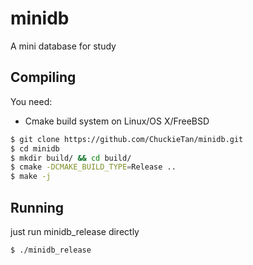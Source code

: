 # minidb
A mini database for study

## Compiling
You need:
- Cmake build system
on Linux/OS X/FreeBSD
```bash
$ git clone https://github.com/ChuckieTan/minidb.git
$ cd minidb
$ mkdir build/ && cd build/
$ cmake -DCMAKE_BUILD_TYPE=Release ..
$ make -j
```

## Running
just run minidb_release directly
```bash
$ ./minidb_release
```